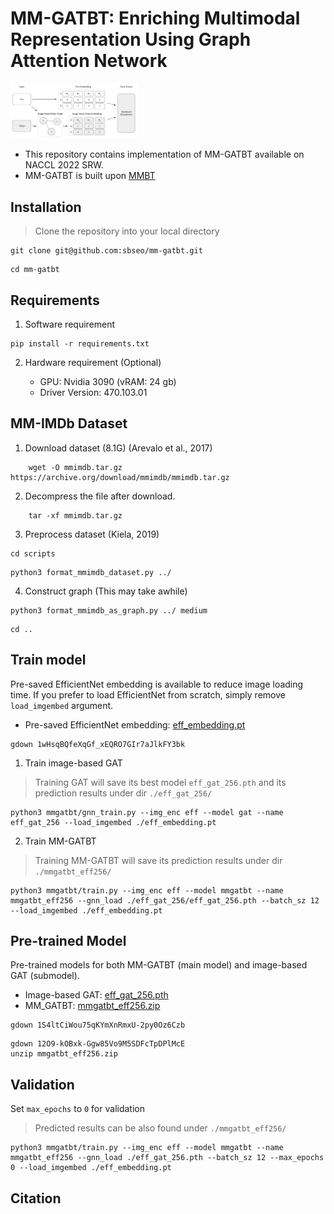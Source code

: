 # MM-GATBT: Enriching Multimodal Representation Using Graph Attention Network 

<img src="./fig_model.png" alt="model" style="zoom:20%;" />


- This repository contains implementation of MM-GATBT available on NACCL 2022 SRW. 
- MM-GATBT is built upon [MMBT](https://github.com/facebookresearch/mmbt)


## Installation 

> Clone the repository into your local directory 

```
git clone git@github.com:sbseo/mm-gatbt.git
```

```
cd mm-gatbt
```


##  Requirements

1. Software requirement

``` 
pip install -r requirements.txt
```

2. Hardware requirement (Optional)

   - GPU: Nvidia 3090 (vRAM: 24 gb)
   - Driver Version: 470.103.01

 

## MM-IMDb Dataset

1. Download dataset (8.1G) (Arevalo et al., 2017)
```
    wget -O mmimdb.tar.gz https://archive.org/download/mmimdb/mmimdb.tar.gz
```

2. Decompress the file after download.
```
    tar -xf mmimdb.tar.gz
```

3. Preprocess dataset (Kiela, 2019)
```
cd scripts
```
```
python3 format_mmimdb_dataset.py ../
```
4. Construct graph (This may take awhile)
```
python3 format_mmimdb_as_graph.py ../ medium
```
```
cd ..
```

## Train model

Pre-saved EfficientNet embedding is available to reduce image loading time. If you prefer to load EfficientNet from scratch, simply remove `load_imgembed`  argument.

   - Pre-saved EfficientNet embedding: [eff_embedding.pt](https://drive.google.com/file/d/1wHsqBQfeXqGf_xEQRO7GIr7aJlkFY3bk/view?usp=sharing)

```
gdown 1wHsqBQfeXqGf_xEQRO7GIr7aJlkFY3bk
```

1. Train image-based GAT

> Training GAT will save its best model `eff_gat_256.pth` and its prediction results under dir `./eff_gat_256/`

    python3 mmgatbt/gnn_train.py --img_enc eff --model gat --name eff_gat_256 --load_imgembed ./eff_embedding.pt



2. Train MM-GATBT

> Training MM-GATBT will save its prediction results under dir `./mmgatbt_eff256/`

    python3 mmgatbt/train.py --img_enc eff --model mmgatbt --name mmgatbt_eff256 --gnn_load ./eff_gat_256/eff_gat_256.pth --batch_sz 12 --load_imgembed ./eff_embedding.pt


## Pre-trained Model

Pre-trained models for both MM-GATBT (main model) and image-based GAT (submodel). 

- Image-based GAT: [eff_gat_256.pth](https://drive.google.com/file/d/1S4ltCiWou75qKYmXnRmxU-2py0Oz6Czb/view?usp=sharing)
- MM_GATBT: [mmgatbt_eff256.zip](https://drive.google.com/file/d/12O9-kOBxk-Ggw85Vo9M5SDFcTpDPlMcE/view?usp=sharing)

```
gdown 1S4ltCiWou75qKYmXnRmxU-2py0Oz6Czb
```
```
gdown 12O9-kOBxk-Ggw85Vo9M5SDFcTpDPlMcE
unzip mmgatbt_eff256.zip
```

## Validation 

Set `max_epochs` to `0` for validation

> Predicted results can be also found under `./mmgatbt_eff256/`

    python3 mmgatbt/train.py --img_enc eff --model mmgatbt --name mmgatbt_eff256 --gnn_load ./eff_gat_256.pth --batch_sz 12 --max_epochs 0 --load_imgembed ./eff_embedding.pt


## Citation

